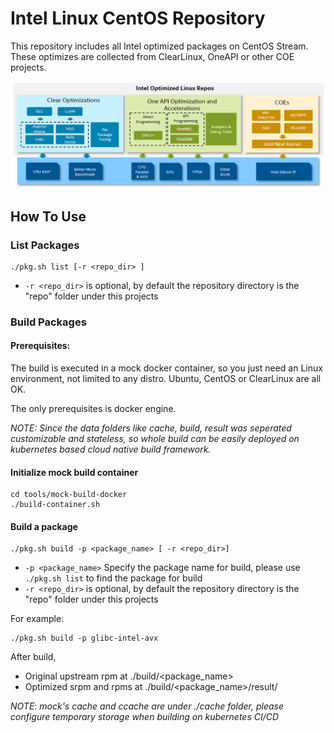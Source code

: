 # Intel Linux CentOS Repository

This repository includes all Intel optimized packages on CentOS Stream. These optimizes are collected from ClearLinux, OneAPI or other COE projects.

![](doc/intel-repo-arch.png)

## How To Use

### List Packages
```
./pkg.sh list [-r <repo_dir> ]
```
* `-r <repo_dir>` is optional, by default the repository directory is the "repo" folder under this projects

### Build Packages

#### Prerequisites:

The build is executed in a mock docker container, so you just need an Linux environment, not limited to any distro. Ubuntu, CentOS or ClearLinux are all OK.

The only prerequisites is docker engine. 

_NOTE: Since the data folders like cache, build, result was seperated customizable and stateless, so whole build can be easily deployed on kubernetes based cloud native build framework._

#### Initialize mock build container
```
cd tools/mock-build-docker
./build-container.sh
```

#### Build a package
```
./pkg.sh build -p <package_name> [ -r <repo_dir>]
```
* `-p <package_name>` Specify the package name for build, please use `./pkg.sh list` to find the package for build
* `-r <repo_dir>` is optional, by default the repository directory is the "repo" folder under this projects

For example:
```
./pkg.sh build -p glibc-intel-avx
```

After build,
- Original upstream rpm at ./build/<package_name>
- Optimized srpm and rpms at ./build/<package_name>/result/

_NOTE: mock's cache and ccache are under ./cache folder, please configure temporary storage when building on kubernetes CI/CD_